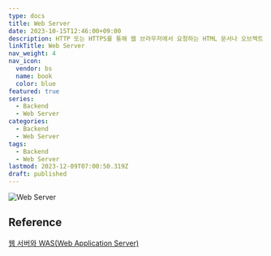 ```yaml
---
type: docs
title: Web Server
date: 2023-10-15T12:46:00+09:00
description: HTTP 또는 HTTPS를 통해 웹 브라우저에서 요청하는 HTML 문서나 오브젝트(이미지 파일 등)을 전송해주는 서비스 프로그램
linkTitle: Web Server
nav_weight: 4
nav_icon:
  vendor: bs
  name: book
  color: blue
featured: true
series:
  - Backend
  - Web Server
categories:
  - Backend
  - Web Server
tags:
  - Backend
  - Web Server
lastmod: 2023-12-09T07:00:50.319Z
draft: published
---
```


![Web Server](/backend/web-server.webp#center "https://www.exabytes.my/blog/web-server-vs-application-server/")

## Reference

[웹 서버와 WAS(Web Application Server)](https://yozm.wishket.com/magazine/detail/1780/)

